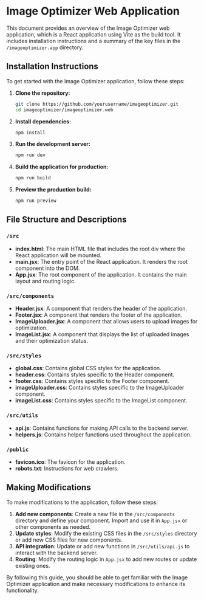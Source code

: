 # Image Optimizer Web Application

This document provides an overview of the Image Optimizer web application, which is a React application using Vite as the build tool. It includes installation instructions and a summary of the key files in the `/imageoptimizer.app` directory.

## Installation Instructions

To get started with the Image Optimizer application, follow these steps:

1. **Clone the repository:**
    ```sh
    git clone https://github.com/yourusername/imageoptimizer.git
    cd imageoptimizer/imageoptimizer.web
    ```

2. **Install dependencies:**
    ```sh
    npm install
    ```

3. **Run the development server:**
    ```sh
    npm run dev
    ```

4. **Build the application for production:**
    ```sh
    npm run build
    ```

5. **Preview the production build:**
    ```sh
    npm run preview
    ```

## File Structure and Descriptions

### `/src`
- **index.html**: The main HTML file that includes the root div where the React application will be mounted.
- **main.jsx**: The entry point of the React application. It renders the root component into the DOM.
- **App.jsx**: The root component of the application. It contains the main layout and routing logic.

### `/src/components`
- **Header.jsx**: A component that renders the header of the application.
- **Footer.jsx**: A component that renders the footer of the application.
- **ImageUploader.jsx**: A component that allows users to upload images for optimization.
- **ImageList.jsx**: A component that displays the list of uploaded images and their optimization status.

### `/src/styles`
- **global.css**: Contains global CSS styles for the application.
- **header.css**: Contains styles specific to the Header component.
- **footer.css**: Contains styles specific to the Footer component.
- **imageUploader.css**: Contains styles specific to the ImageUploader component.
- **imageList.css**: Contains styles specific to the ImageList component.

### `/src/utils`
- **api.js**: Contains functions for making API calls to the backend server.
- **helpers.js**: Contains helper functions used throughout the application.

### `/public`
- **favicon.ico**: The favicon for the application.
- **robots.txt**: Instructions for web crawlers.

## Making Modifications

To make modifications to the application, follow these steps:

1. **Add new components**: Create a new file in the `/src/components` directory and define your component. Import and use it in `App.jsx` or other components as needed.
2. **Update styles**: Modify the existing CSS files in the `/src/styles` directory or add new CSS files for new components.
3. **API integration**: Update or add new functions in `/src/utils/api.js` to interact with the backend server.
4. **Routing**: Modify the routing logic in `App.jsx` to add new routes or update existing ones.

By following this guide, you should be able to get familiar with the Image Optimizer application and make necessary modifications to enhance its functionality.
